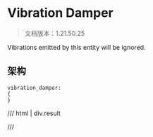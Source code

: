 # Vibration Damper

> 文档版本：1.21.50.25

Vibrations emitted by this entity will be ignored.

## 架构

```mcschema
vibration_damper:
{
}

```

/// html | div.result

///

